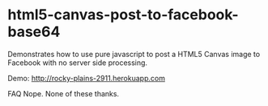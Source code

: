 html5-canvas-post-to-facebook-base64
====================================

Demonstrates how to use pure javascript to post a HTML5 Canvas image to Facebook with no server side processing.

Demo: http://rocky-plains-2911.herokuapp.com

FAQ
Nope. None of these thanks.
